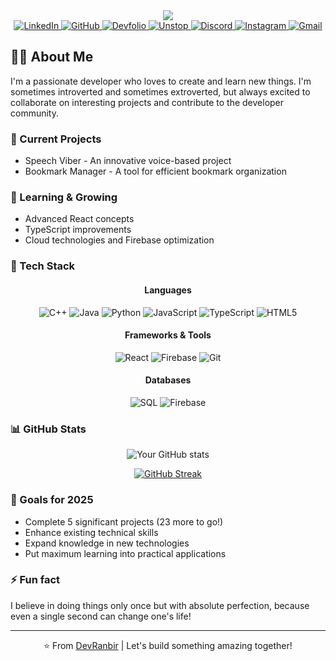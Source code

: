 <div align="center">
  <img src="https://capsule-render.vercel.app/api?type=waving&color=gradient&height=200&section=header&text=Hi%20I'm%20Ranbir%20👋&fontSize=50&animation=fadeIn&fontAlignY=38&desc=Passionate%20Developer%20Building%20Amazing%20Things&descAlignY=55&descAlign=50"/>
</div>

<div align="center">
  <!-- Professional Platforms -->
  <a href="https://www.linkedin.com/in/ranbir-khurana-devranbir">
    <img src="https://img.shields.io/badge/LinkedIn-0077B5?style=for-the-badge&logo=linkedin&logoColor=white" alt="LinkedIn"/>
  </a>
  <a href="https://github.com/DevRanbir">
    <img src="https://img.shields.io/badge/GitHub-100000?style=for-the-badge&logo=github&logoColor=white" alt="GitHub"/>
  </a>
  <a href="https://devfolio.co/@DevRanbir">
    <img src="https://img.shields.io/badge/Devfolio-2962FF?style=for-the-badge&logo=devfolio&logoColor=white" alt="Devfolio"/>
  </a>
  <a href="https://unstop.com/u/Star_dust">
    <img src="https://img.shields.io/badge/Unstop-00C7B7?style=for-the-badge&logo=unstop&logoColor=white" alt="Unstop"/>
  </a>
  
  <!-- Communication & Social -->
  <a href="https://discord.gg/pqdHTChM">
    <img src="https://img.shields.io/badge/Discord-5865F2?style=for-the-badge&logo=discord&logoColor=white" alt="Discord"/>
  </a>
  <a href="https://www.instagram.com/devil.kingkhurana">
    <img src="https://img.shields.io/badge/Instagram-E4405F?style=for-the-badge&logo=instagram&logoColor=white" alt="Instagram"/>
  </a>
  <a href="mailto:Ranbirkhurana195@gmail.com">
    <img src="https://img.shields.io/badge/Gmail-D14836?style=for-the-badge&logo=gmail&logoColor=white" alt="Gmail"/>
  </a>
</div>

## 👨‍💻 About Me

I'm a passionate developer who loves to create and learn new things. I'm sometimes introverted and sometimes extroverted, but always excited to collaborate on interesting projects and contribute to the developer community.

### 🔭 Current Projects
- Speech Viber - An innovative voice-based project
- Bookmark Manager - A tool for efficient bookmark organization

### 🌱 Learning & Growing
- Advanced React concepts
- TypeScript improvements
- Cloud technologies and Firebase optimization

### 💼 Tech Stack

<div align="center">

#### Languages
![C++](https://img.shields.io/badge/C++-00599C?style=for-the-badge&logo=cplusplus&logoColor=white)
![Java](https://img.shields.io/badge/Java-ED8B00?style=for-the-badge&logo=openjdk&logoColor=white)
![Python](https://img.shields.io/badge/Python-3776AB?style=for-the-badge&logo=python&logoColor=white)
![JavaScript](https://img.shields.io/badge/JavaScript-F7DF1E?style=for-the-badge&logo=javascript&logoColor=black)
![TypeScript](https://img.shields.io/badge/TypeScript-007ACC?style=for-the-badge&logo=typescript&logoColor=white)
![HTML5](https://img.shields.io/badge/HTML5-E34F26?style=for-the-badge&logo=html5&logoColor=white)

#### Frameworks & Tools
![React](https://img.shields.io/badge/React-20232A?style=for-the-badge&logo=react&logoColor=61DAFB)
![Firebase](https://img.shields.io/badge/Firebase-FFCA28?style=for-the-badge&logo=firebase&logoColor=black)
![Git](https://img.shields.io/badge/Git-F05032?style=for-the-badge&logo=git&logoColor=white)

#### Databases
![SQL](https://img.shields.io/badge/SQL-4479A1?style=for-the-badge&logo=mysql&logoColor=white)
![Firebase](https://img.shields.io/badge/Firebase_Database-FFCA28?style=for-the-badge&logo=firebase&logoColor=black)

</div>

### 📊 GitHub Stats

<div align="center">

![Your GitHub stats](https://github-readme-stats.vercel.app/api?username=DevRanbir&show_icons=true&theme=radical)

[![GitHub Streak](https://github-readme-streak-stats.herokuapp.com/?user=DevRanbir&theme=radical)](https://git.io/streak-stats)

</div>

### 🎯 Goals for 2025
- Complete 5 significant projects (23 more to go!)
- Enhance existing technical skills
- Expand knowledge in new technologies
- Put maximum learning into practical applications

### ⚡ Fun fact
I believe in doing things only once but with absolute perfection, because even a single second can change one's life!

---
<div align="center">
⭐️ From <a href="https://github.com/DevRanbir">DevRanbir</a> | Let's build something amazing together!
</div>
